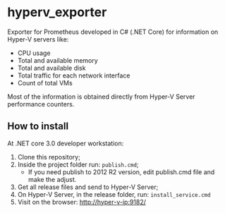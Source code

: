 # hyperv_exporter

Exporter for Prometheus developed in C# (.NET Core) for information on Hyper-V servers like:

- CPU usage
- Total and available memory
- Total and available disk
- Total traffic for each network interface
- Count of total VMs

Most of the information is obtained directly from Hyper-V Server performance counters.

## How to install

At .NET core 3.0 developer workstation:

1. Clone this repository;
2. Inside the project folder run: `publish.cmd`;
   - If you need publish to 2012 R2 version, edit publish.cmd file and make the adjust.
3. Get all release files and send to Hyper-V Server;
4. On Hyper-V Server, in the release folder, run: `install_service.cmd`
5. Visit on the browser: [http://hyper-v-ip:9182/](http://hyper-v-ip:9182/)
